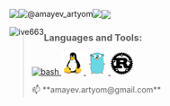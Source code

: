 



<p align="left"><a href="https://gitlab.com/ive663" target="blank"><img align="center" src="https://img.shields.io/badge/GitLab-330F63?style=for-the-badge&logo=gitlab&logoColor=white"/></a><a href="https://linkedin.com/in/artyom-amayev-3154b2221" target="blank"><img align="left" src="https://img.shields.io/badge/LinkedIn-0077B5?style=for-the-badge&logo=linkedin&logoColor=white"/></a><a href="https://www.hackerrank.com/@amayev_artyom" target="blank"><img align="left" src="https://img.shields.io/badge/-Hackerrank-2EC866?style=for-the-badge&logo=HackerRank&logoColor=white" alt="@amayev_artyom"/></a><a href="https://www.leetcode.com/i665" target="blank"><img align="left" src="https://img.shields.io/badge/-LeetCode-FFA116?style=for-the-badge&logo=LeetCode&logoColor=black"/></a></p>


<p><img align="left" src="https://github-readme-stats.vercel.app/api/top-langs?username=ive663&show_icons=true&locale=en&layout=compact" alt="ive663" /><blockquote class="imgur-embed-pub" lang="en" data-id="PrmF5Ui"  ></p>


<h3 align="left">Languages and Tools:</h3>
<p align="left">  <a href="https://www.gnu.org/software/bash/" target="_blank" rel="noreferrer"> <img src="https://www.vectorlogo.zone/logos/gnu_bash/gnu_bash-icon.svg" alt="bash" width="40" height="40"/> </a> <a href="https://www.linux.org/" target="_blank" rel="noreferrer"> <img src="https://raw.githubusercontent.com/devicons/devicon/master/icons/linux/linux-original.svg" alt="linux" width="40" height="40"/> </a><a href="https://golang.org" target="_blank" rel="noreferrer"> <img src="https://raw.githubusercontent.com/devicons/devicon/master/icons/go/go-original.svg" alt="go" width="40" height="40"/> </a>   <a href="https://www.rust-lang.org" target="_blank" rel="noreferrer"> <img src="https://raw.githubusercontent.com/devicons/devicon/master/icons/rust/rust-plain.svg" alt="rust" width="40" height="40"/> </a>  </p>
<p>📫 **amayev.artyom@gmail.com**</p>
